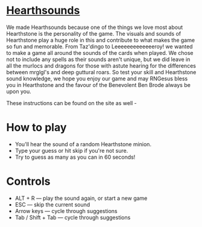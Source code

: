# [Hearthsounds](https://hearthsounds.github.io/)

We made Hearthsounds because one of the things we love most about Hearthstone is the personality of the game.
The visuals and sounds of Hearthstone play a huge role in this and contribute to what makes the game so fun and memorable.
From Taz'dingo to Leeeeeeeeeeeeeroy! we wanted to make a game all around the sounds of the cards when played.
We chose not to include any spells as their sounds aren't unique, 
but we did leave in all the murlocs and dragons for those with astute hearing for the differences between mrglgl's and deep guttural roars. 
So test your skill and Hearthstone sound knowledge, we hope you enjoy our game and may RNGesus bless you in Hearthstone and the favour of the Benevolent Ben Brode always be upon you.

These instructions can be found on the site as well -
# How to play
* You'll hear the sound of a random Hearthstone minion.
* Type your guess or hit skip if you're not sure.
* Try to guess as many as you can in 60 seconds!

# Controls
* ALT + R — play the sound again, or start a new game
* ESC — skip the current sound
* Arrow keys — cycle through suggestions
* Tab / Shift + Tab — cycle through suggestions
